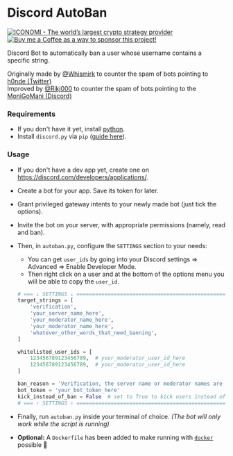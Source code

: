 # Discord AutoBan
<p align="left">
    <a href="https://www.iconomi.com/register?ref=zQQPK">
        <img src="https://img.shields.io/badge/ICONOMI-Join-blue?logo=bitcoin&logoColor=white" alt="ICONOMI - The world’s largest crypto strategy provider">
    </a> <a href="https://www.buymeacoffee.com/Rikj000">
        <img src="https://img.shields.io/badge/-Buy%20me%20a%20Coffee!-FFDD00?logo=buy-me-a-coffee&logoColor=black" alt="Buy me a Coffee as a way to sponsor this project!">
    </a>
</p>

Discord Bot to automatically ban a user whose username contains a specific string.

Originally made by [@Whismirk](https://github.com/Whismirk) to counter the spam of bots pointing to [h0nde (Twitter)](https://twitter.com/h0nde)   
Improved by [@Rikj000](https://github.com/Rikj000) to counter the spam of bots pointing to the [MoniGoMani (Discord)](https://discord.gg/xFZ9bB6vEz)

### Requirements
- If you don't have it yet, install [python](https://www.python.org/downloads/).
- Install `discord.py` via `pip` ([guide here](https://discordpy.readthedocs.io/en/stable/intro.html)).

### Usage

- If you don't have a dev app yet, create one on https://discord.com/developers/applications/.
- Create a bot for your app. Save its token for later.
- Grant privileged gateway intents to your newly made bot (just tick the options).
- Invite the bot on your server, with appropriate permissions (namely, read and ban).
- Then, in `autoban.py`, configure the `SETTINGS` section to your needs:

    - You can get `user_ids` by going into your Discord settings => Advanced => Enable Developer Mode.
    - Then right click on a user and at the bottom of the options menu you will be able to copy the `user_id`.

    ```python
    # === ↓ SETTINGS ↓ ============================================================
    target_strings = [
        'verification',
        'your_server_name_here',
        'your_moderator_name_here',
        'your_moderator_name_here',
        'whatever_other_words_that_need_banning',
    ]

    whitelisted_user_ids = [
        123456789123456789,  # your_moderator_user_id_here
        123456789123456789,  # your_moderator_user_id_here
    ]

    ban_reason = 'Verification, the server name or moderator names are not allowed in the username to prevent scammers.'
    bot_token = 'your_bot_token_here'
    kick_instead_of_ban = False  # set to True to kick users instead of banning
    # === ↑ SETTINGS ↑ ============================================================
    ```
- Finally, run `autoban.py` inside your terminal of choice.
    *(The bot will only work while the script is running)*
- **Optional:** A `Dockerfile` has been added to make running with [`docker`](https://www.docker.com/) possible 🙂
